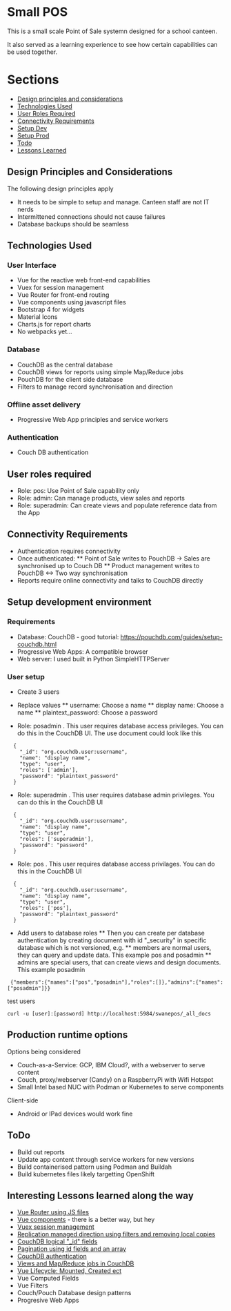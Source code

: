 # Small POS
This is a small scale Point of Sale systemn designed for a school canteen. 

It also served as a learning experience to see how certain capabilities can be used together. 

# Sections
* [Design principles and considerations](#dpc)
* [Technologies Used](#tech)
* [User Roles Required](#user)
* [Connectivity Requirements](#conn)
* [Setup Dev](#setupdev)
* [Setup Prod](#setupprod)
* [Todo](#todo)
* [Lessons Learned](#lessons)

## <a name="dpc"></a>Design Principles and Considerations 
The following design principles apply
* It needs to be simple to setup and manage. Canteen staff are not IT nerds
* Intermittened connections should not cause failures
* Database backups should be seamless

## <a name="tech"></a>Technologies Used
### User Interface
* Vue for the reactive web front-end capabilities
* Vuex for session management
* Vue Router for front-end routing
* Vue components using javascript files
* Bootstrap 4 for widgets
* Material Icons
* Charts.js for report charts
* No webpacks yet...

### Database
* CouchDB as the central database
* CouchDB views for reports using simple Map/Reduce jobs
* PouchDB for the client side database
* Filters to manage record synchronisation and direction

### Offline asset delivery
* Progressive Web App principles and service workers

### Authentication
* Couch DB authentication


## <a name="user"></a>User roles required
* Role: pos: Use Point of Sale capability only
* Role: admin: Can manage products, view sales and reports
* Role: superadmin: Can create views and populate reference data from the App

## <a name="conn"></a>Connectivity Requirements
* Authentication requires connectivity
* Once authenticated: 
** Point of Sale writes to PouchDB -> Sales are synchronised up to Couch DB
** Product management writes to PouchDB <-> Two way synchronisation
* Reports require online connectivity and talks to CouchDB directly

## <a name="setupdev"></a>Setup development environment
### Requirements
* Database: CouchDB - good tutorial: https://pouchdb.com/guides/setup-couchdb.html
* Progressive Web Apps: A compatible browser
* Web server: I used built in Python SimpleHTTPServer

### User setup
* Create 3 users
* Replace values
** username: Choose a name
** display name: Choose a name
** plaintext_password: Choose a password

* Role: posadmin . This user requires database access privileges. You can do this in the CouchDB UI. The use document could look like this
```
  {
    "_id": "org.couchdb.user:username",
    "name": "display name",
    "type": "user",
    "roles": ['admin'],
    "password": "plaintext_password"
  }
```
* Role: superadmin . This user requires database admin privileges. You can do this in the CouchDB UI
```
  {
    "_id": "org.couchdb.user:username",
    "name": "display name",
    "type": "user",
    "roles": ['superadmin'],
    "password": "password"
  }
```
* Role: pos . This user requires database access privilages. You can do this in the CouchDB UI
```
  {
    "_id": "org.couchdb.user:username",
    "name": "display name",
    "type": "user",
    "roles": ['pos'],
    "password": "plaintext_password"
  }
```

* Add users to database roles
** Then you can create per database authentication by creating document with id "_security" in specific database which is not versioned, e.g.
** members are normal users, they can query and update data. This example pos and posadmin
** admins are special users, that can create views and design documents. This example posadmin
```
 {"members":{"names":["pos","posadmin"],"roles":[]},"admins":{"names":["posadmin"]}}
```

test users
```
curl -u [user]:[password] http://localhost:5984/swanepos/_all_docs 
```

## <a name="setupprod"></a>Production runtime options
Options being considered
* Couch-as-a-Service: GCP, IBM Cloud?, with a webserver to serve content
* Couch, proxy/webserver (Candy) on a RaspberryPi with Wifi Hotspot
* Small Intel based NUC with Podman or Kubernetes to serve components

Client-side
* Android or IPad devices would work fine

## <a name="todo"></a>ToDo
* Build out reports
* Update app content through service workers for new versions
* Build containerised pattern using Podman and Buildah
* Build kubernetes files likely targetting OpenShift

## <a name="lessons"></a>Interesting Lessons learned along the way
* [Vue Router using JS files](docs/vuerouter.md)
* [Vue components](docs/vuecomponents.md) - there is a better way, but hey
* [Vuex session management](docs/vuex.md)
* [Replication managed direction using filters and removing local copies](docs/replication.md)
* [CouchDB logical "_id" fields](docs/logicalid.md)
* [Pagination using id fields and an array](docs/pagination.md)
* [CouchDB authentication](docs/auth.md)
* [Views and Map/Reduce jobs in CouchDB](docs/mapreduce.md)
* [Vue Lifecycle: Mounted, Created ect](docs/vuelifecycle.md)
* Vue Computed Fields
* Vue Filters
* Couch/Pouch Database design patterns
* Progresive Web Apps
